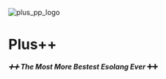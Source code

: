 ![plus_pp_logo](https://github.com/wafelvloot/plus-pp/assets/109670690/4311c6af-b54b-40d6-a6bf-60745de215d3)
<br>
# Plus++
**_➕➕ The Most More Bestest Esolang Ever_ ➕➕**

